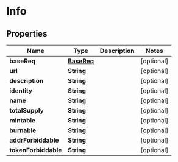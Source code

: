 
# Info

## Properties
Name | Type | Description | Notes
------------ | ------------- | ------------- | -------------
**baseReq** | [**BaseReq**](BaseReq.md) |  |  [optional]
**url** | **String** |  |  [optional]
**description** | **String** |  |  [optional]
**identity** | **String** |  |  [optional]
**name** | **String** |  |  [optional]
**totalSupply** | **String** |  |  [optional]
**mintable** | **String** |  |  [optional]
**burnable** | **String** |  |  [optional]
**addrForbiddable** | **String** |  |  [optional]
**tokenForbiddable** | **String** |  |  [optional]



